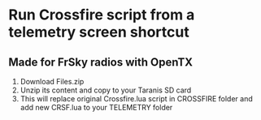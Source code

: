 # Run Crossfire script from a telemetry screen shortcut

## Made for FrSky radios with OpenTX

1. Download Files.zip
2. Unzip its content and copy to your Taranis SD card
3. This will replace original Crossfire.lua script in CROSSFIRE folder and add new CRSF.lua to your TELEMETRY folder

